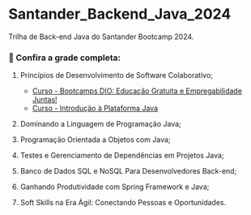 # Santander_Backend_Java_2024
Trilha de Back-end Java do Santander Bootcamp 2024.<br>


### 📝 Confira a grade completa:

1. Princípios de Desenvolvimento de Software Colaborativo;
   - <a href="https://"> Curso - Bootcamps DIO: Educação Gratuita e Empregabilidade Juntas! </a>
   - <a href="https://"> Curso - Introdução à Plataforma Java </a>

2. Dominando a Linguagem de Programação Java;
3. Programação Orientada a Objetos com Java;
4. Testes e Gerenciamento de Dependências em Projetos Java;
5. Banco de Dados SQL e NoSQL Para Desenvolvedores Back-end;
6. Ganhando Produtividade com Spring Framework e Java;
7. Soft Skills na Era Ágil: Conectando Pessoas e Oportunidades.


